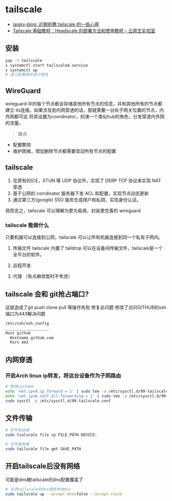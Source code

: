 # tailscale
- [laisky-blog: 近期折腾 tailscale 的一些心得](https://blog.laisky.com/p/tailscale/)
- [Tailscale 基础教程：Headscale 的部署方法和使用教程 – 云原生实验室 ](https://icloudnative.io/posts/how-to-set-up-or-migrate-headscale/)

## 安装
```sh
yay -S tailscale
s systemctl start tailscaled.service
s systemctl up
# 进入配置网页进行登陆
```
## WireGuard
wireguard 中的每个节点都会存储其他所有节点的信息，并和其他所有的节点都建立
tls连接。如果涉及到内网穿透的话，那就需要一台处于网关位置的节点，内外网都可达
将其设置为coordinator，扮演一个类似hub的角色，分发穿透内外网的流量。

> 缺点
- 配置繁琐
- 维护困难，增加删除节点都需要改动所有节点的配置

## tailscale
1. 在原有的ICE，STUN 等 UDP 协议外，实现了 DERP TCP 协议来实现 NAT 穿透
2. 基于公网的 corrdinator 服务器下发 ACL 和配置，实现节点动态更新
3. 通过第三方(google) SSO 服务生成用户和私钥，实现身份认证。

简而言之，tailscale 可以理解为更为易用，封装更完善的 wireguard

### tailscale 能做什么
只要机器可以连接到公网，tailscale 可以让所有机器连接到同一个私有子网内。

1. 传输文件
tailscale 内置了 taildrop 可以在设备间传输文件，tailscale是一个全平台的软件。

2. 远程开发

3. 代理 （有点麻烦暂时不考虑）

## tailscale 会和 git抢占端口?
这就造成了git push clone pull 等操作失败
修复此问题 修改了访问GITHUB的ssh端口为443解决问题
```sh
/etc/ssh/ssh_config
___________________
Host github
  Hostname github.com
  Port 443
```

## 内网穿透
### 开启Arch linux ip转发，将这台设备作为子网路由

```sh
# 使用systemd
echo 'net.ipv4.ip_forward = 1' | sudo tee -a /etc/sysctl.d/99-tailscale.conf
echo 'net.ipv6.conf.all.forwarding = 1' | sudo tee -a /etc/sysctl.d/99-tailscale.conf
sudo sysctl -p /etc/sysctl.d/99-tailscale.conf
```

## 文件传输
```sh
# 文件发送端
sudo tialscale file cp FILE_PATH DEVICE:

# 文件接收端
sudo tailscale file get SAVE_PATH
```

## 开启tailscale后没有网络
可能是dns被tailscale的dns配置覆盖了

```sh
# 关闭tailscale的dns使用本地dns
sudo tailscale up --accept-dns=false --accept-route
```
